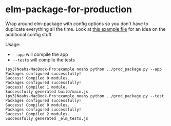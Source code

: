 # elm-package-for-production

Wrap around elm-package with config options so you don't have to duplicate everything all the time. Look at [this example file](example/prod_elm_package.json) for an idea on the additional config stuff.


Usage:

- `--app` will compile the app
- `--tests` will compile the tests

```
(py3)Noahs-MacBook-Pro:example noah$ python ../prod_package.py --app
Packages configured successfully!
Success! Compiled 0 modules.
Packages configured successfully!
Success! Compiled 1 module.
Successfully generated build/main.js
(py3)Noahs-MacBook-Pro:example noah$ python ../prod_package.py --test
Packages configured successfully!
Success! Compiled 0 modules.
Packages configured successfully!
Success! Compiled 2 modules.
Successfully generated _elm_tests.js
```
